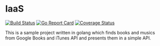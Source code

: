 # IaaS 
[![Build Status](https://travis-ci.org/yahyaee98/IaaS.svg?branch=master)](https://travis-ci.org/yahyaee98/IaaS)
[![Go Report Card](https://goreportcard.com/badge/github.com/yahyaee98/IaaS)](https://goreportcard.com/report/github.com/yahyaee98/IaaS)
[![Coverage Status](https://coveralls.io/repos/github/yahyaee98/IaaS/badge.svg?branch=master)](https://coveralls.io/github/yahyaee98/IaaS?branch=master)

This is a sample project written in golang which finds books and musics from Google Books and iTunes API and presents them in a simple API.
